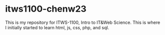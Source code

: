# itws1100-chenw23

This is my repository for ITWS-1100, Intro to IT&Web Science. This is where I initially started to learn html, js, css, php, and sql. 
